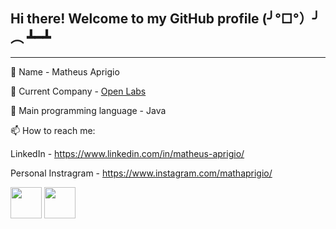 <h2> Hi there! Welcome to my GitHub profile (╯°□°）╯︵ ┻━┻ </h1>

___

🤖 Name - Matheus Aprigio 

🚀 Current Company - [Open Labs](https://www.openlabs.com.br/br/)

💙 Main programming language - Java 

📫 How to reach me:

LinkedIn -  https://www.linkedin.com/in/matheus-aprigio/

Personal Instragram - https://www.instagram.com/mathaprigio/

<img src="https://octodex.github.com/images/daftpunktocat-thomas.gif" width="50"/> <img src="https://octodex.github.com/images/daftpunktocat-guy.gif" width="50"/>







